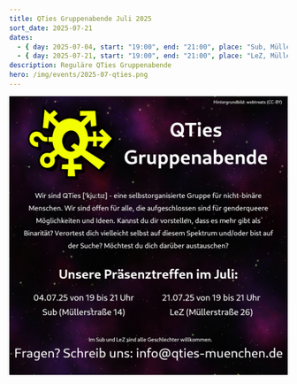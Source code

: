 ```yaml
---
title: QTies Gruppenabende Juli 2025
sort_date: 2025-07-21
dates:
  - { day: 2025-07-04, start: "19:00", end: "21:00", place: "Sub, Müllerstraße 14" }
  - { day: 2025-07-21, start: "19:00", end: "21:00", place: "LeZ, Müllerstraße 26" }
description: Reguläre QTies Gruppenabende
hero: /img/events/2025-07-qties.png
---
```


![](/img/events/2025-07-qties.png)
